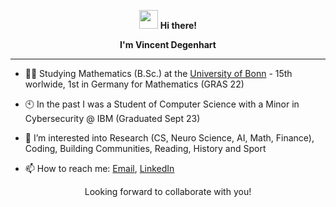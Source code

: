 <!-- Heading -->
<div align="center">
  <p>
  <img src = "https://raw.githubusercontent.com/MartinHeinz/MartinHeinz/master/wave.gif" width = 30px> 
    <strong>
      Hi there!
    </strong>
  </p>
</div>

<div align="center">
  <p>
    <strong> 
      I'm Vincent Degenhart
    </strong>
  </p>
</div>


<!-- About section -->
--- 
- 👨‍🎓 Studying Mathematics (B.Sc.) at the [University of Bonn](https://www.uni-bonn.de/en/university/university) - 15th worlwide, 1st in Germany for Mathematics (GRAS 22)

- 🕙 In the past I was a Student of Computer Science with a Minor in Cybersecurity @ IBM (Graduated Sept 23)

- 🔭 I’m interested into Research (CS, Neuro Science, AI, Math, Finance), Coding, Building Communities, Reading, History and Sport

- 📫 How to reach me: [Email](mailto:s18vdege@uni-bonn.de), [LinkedIn](https://www.linkedin.com/in/vincentdegenhart)

<p align="center"> Looking forward to collaborate with you! </p>

